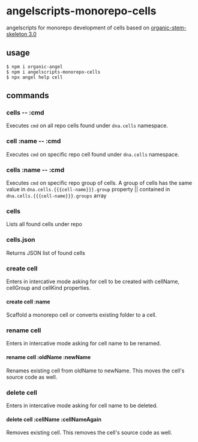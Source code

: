 # angelscripts-monorepo-cells

angelscripts for monorepo development of cells based on [organic-stem-skeleton 3.0](https://github.com/node-organic/organic-stem-skeleton)

## usage

```
$ npm i organic-angel
$ npm i angelscripts-monorepo-cells
$ npx angel help cell
```

## commands

### cells -- :cmd

Executes `cmd` on all repo cells found under `dna.cells` namespace.

### cell :name -- :cmd

Executes `cmd` on specific repo cell found under `dna.cells` namespace.

### cells :name -- :cmd

Executes `cmd` on specific repo group of cells. A group of cells has the same value in `dna.cells.{{{cell-name}}}.group` property || contained in `dna.cells.{{{cell-name}}}.groups` array

### cells

Lists all found cells under repo

### cells.json

Returns JSON list of found cells

### create cell

Enters in intercative mode asking for cell to be created with cellName, cellGroup and cellKind properties.

#### create cell :name

Scaffold a monorepo cell or converts existing folder to a cell.

### rename cell

Enters in intercative mode asking for cell name to be renamed.

#### rename cell :oldName :newName

Renames existing cell from oldName to newName. This moves the cell's source code as well.

### delete cell

Enters in intercative mode asking for cell name to be deleted.

#### delete cell :cellName :cellNameAgain

Removes existing cell. This removes the cell's source code as well.